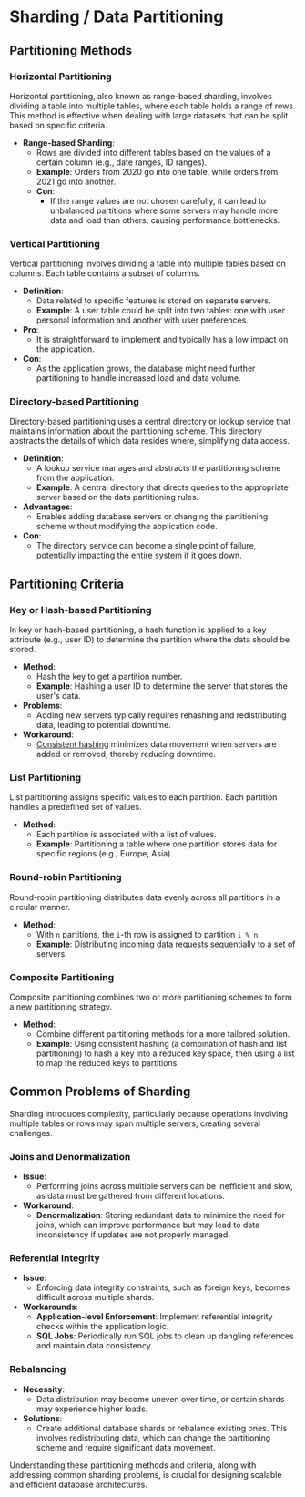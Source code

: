 # Sharding / Data Partitioning

## Partitioning Methods

### Horizontal Partitioning
Horizontal partitioning, also known as range-based sharding, involves dividing a table into multiple tables, where each table holds a range of rows. This method is effective when dealing with large datasets that can be split based on specific criteria.

- **Range-based Sharding**:
  - Rows are divided into different tables based on the values of a certain column (e.g., date ranges, ID ranges).
  - **Example**: Orders from 2020 go into one table, while orders from 2021 go into another.
  - **Con**:
    - If the range values are not chosen carefully, it can lead to unbalanced partitions where some servers may handle more data and load than others, causing performance bottlenecks.

### Vertical Partitioning
Vertical partitioning involves dividing a table into multiple tables based on columns. Each table contains a subset of columns.

- **Definition**:
  - Data related to specific features is stored on separate servers.
  - **Example**: A user table could be split into two tables: one with user personal information and another with user preferences.
- **Pro**:
  - It is straightforward to implement and typically has a low impact on the application.
- **Con**:
  - As the application grows, the database might need further partitioning to handle increased load and data volume.

### Directory-based Partitioning
Directory-based partitioning uses a central directory or lookup service that maintains information about the partitioning scheme. This directory abstracts the details of which data resides where, simplifying data access.

- **Definition**:
  - A lookup service manages and abstracts the partitioning scheme from the application.
  - **Example**: A central directory that directs queries to the appropriate server based on the data partitioning rules.
- **Advantages**:
  - Enables adding database servers or changing the partitioning scheme without modifying the application code.
- **Con**:
  - The directory service can become a single point of failure, potentially impacting the entire system if it goes down.

## Partitioning Criteria

### Key or Hash-based Partitioning
In key or hash-based partitioning, a hash function is applied to a key attribute (e.g., user ID) to determine the partition where the data should be stored.

- **Method**:
  - Hash the key to get a partition number.
  - **Example**: Hashing a user ID to determine the server that stores the user's data.
- **Problems**:
  - Adding new servers typically requires rehashing and redistributing data, leading to potential downtime.
- **Workaround**:
  - [Consistent hashing](https://en.wikipedia.org/wiki/Consistent_hashing) minimizes data movement when servers are added or removed, thereby reducing downtime.

### List Partitioning
List partitioning assigns specific values to each partition. Each partition handles a predefined set of values.

- **Method**:
  - Each partition is associated with a list of values.
  - **Example**: Partitioning a table where one partition stores data for specific regions (e.g., Europe, Asia).

### Round-robin Partitioning
Round-robin partitioning distributes data evenly across all partitions in a circular manner.

- **Method**:
  - With `n` partitions, the `i`-th row is assigned to partition `i % n`.
  - **Example**: Distributing incoming data requests sequentially to a set of servers.

### Composite Partitioning
Composite partitioning combines two or more partitioning schemes to form a new partitioning strategy.

- **Method**:
  - Combine different partitioning methods for a more tailored solution.
  - **Example**: Using consistent hashing (a combination of hash and list partitioning) to hash a key into a reduced key space, then using a list to map the reduced keys to partitions.

## Common Problems of Sharding

Sharding introduces complexity, particularly because operations involving multiple tables or rows may span multiple servers, creating several challenges.

### Joins and Denormalization
- **Issue**:
  - Performing joins across multiple servers can be inefficient and slow, as data must be gathered from different locations.
- **Workaround**:
  - **Denormalization**: Storing redundant data to minimize the need for joins, which can improve performance but may lead to data inconsistency if updates are not properly managed.

### Referential Integrity
- **Issue**:
  - Enforcing data integrity constraints, such as foreign keys, becomes difficult across multiple shards.
- **Workarounds**:
  - **Application-level Enforcement**: Implement referential integrity checks within the application logic.
  - **SQL Jobs**: Periodically run SQL jobs to clean up dangling references and maintain data consistency.

### Rebalancing
- **Necessity**:
  - Data distribution may become uneven over time, or certain shards may experience higher loads.
- **Solutions**:
  - Create additional database shards or rebalance existing ones. This involves redistributing data, which can change the partitioning scheme and require significant data movement.

Understanding these partitioning methods and criteria, along with addressing common sharding problems, is crucial for designing scalable and efficient database architectures.
